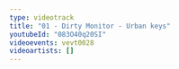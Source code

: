 ```yaml
---
type: videotrack
title: "01 - Dirty Monitor - Urban keys"
youtubeId: "083O40q20SI"
videoevents: vevt0028
videoartists: []
---
```

